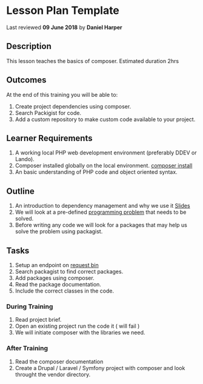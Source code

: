 # Lesson Plan Template
Last reviewed **09 June 2018** by **Daniel Harper**

## Description
This lesson teaches the basics of composer.
Estimated duration 2hrs

## Outcomes

At the end of this training you will be able to:
1. Create project dependencies using composer.
2. Search Packigist for code.
3. Add a custom repository to make custom code available to your project.

## Learner Requirements

1. A working local PHP web development environment (preferably DDEV or Lando).
2. Composer installed globally on the local environment. [composer install](https://getcomposer.org/doc/00-intro.md) 
3. An basic understanding  of PHP code and object oriented syntax.


## Outline
1. An introduction to dependency management and why we use it [Slides](https://docs.google.com/presentation/d/1dwwaOnAS9P-PZzvgOJPfNbXDASLM5qTq20K6_xpzzmI/edit?usp=sharing)
2. We will look at a pre-defined [programming problem](https://docs.google.com/presentation/d/1rBe8DNzGnYegnBwfItvifGqAdP8QvcSQmsisNQcJtYU/edit) that needs to be solved.
3. Before writing any code we will look for a packages that may help us solve the problem using packagist.

## Tasks 
1. Setup an endpoint on [request bin ](https://requestbin.fullcontact.com/)
2. Search packagist to find correct packages.
3. Add packages using composer.
4. Read the package documentation.
5. Include the correct classes in the code.

### During Training
1. Read project brief. 
2. Open an existing project run the code it ( will fail )
3. We will initiate composer with the libraries we need.

### After Training
1. Read the composer documentation
2. Create a Drupal / Laravel / Symfony project with composer and look throught the vendor directory.
